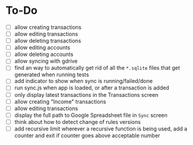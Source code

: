 # To-Do

- [ ] allow creating transactions
- [ ] allow editing transactions
- [ ] allow deleting transactions
- [ ] allow editing accounts
- [ ] allow deleting accounts
- [ ] allow syncing with gdrive
- [ ] find an way to automatically get rid of all the `*.sqlite` files that get generated when running tests
- [ ] add indicator to show when sync is running/failed/done
- [ ] run sync.js when app is loaded, or after a transaction is added
- [ ] only display latest transactions in the Transactions screen
- [ ] allow creating "Income" transactions
- [ ] allow editing transactions
- [ ] display the full path to Google Spreadsheet file in `Sync` screen
- [ ] think about how to detect change of rules versions
- [ ] add recursive limit
      wherever a recursive function is being used, add a counter and exit if counter goes above acceptable number
